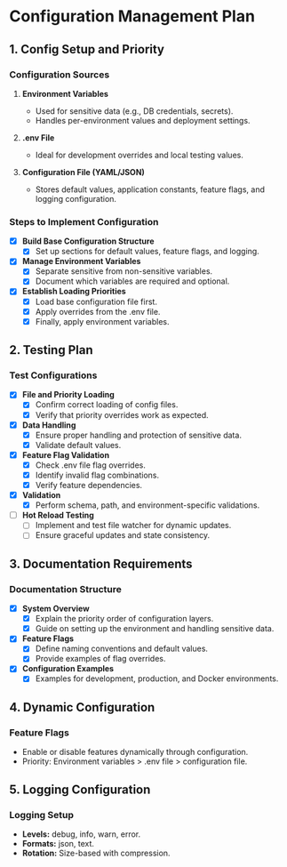 # Configuration Management Plan

## 1. Config Setup and Priority
### Configuration Sources
1. **Environment Variables**
   - Used for sensitive data (e.g., DB credentials, secrets).
   - Handles per-environment values and deployment settings.

2. **.env File**
   - Ideal for development overrides and local testing values.

3. **Configuration File (YAML/JSON)**
   - Stores default values, application constants, feature flags, and logging configuration.

### Steps to Implement Configuration
- [x] **Build Base Configuration Structure**
  - [x] Set up sections for default values, feature flags, and logging.
- [x] **Manage Environment Variables**
  - [x] Separate sensitive from non-sensitive variables.
  - [x] Document which variables are required and optional.
- [x] **Establish Loading Priorities**
  - [x] Load base configuration file first.
  - [x] Apply overrides from the .env file.
  - [x] Finally, apply environment variables.

## 2. Testing Plan

### Test Configurations
- [x] **File and Priority Loading**
  - [x] Confirm correct loading of config files.
  - [x] Verify that priority overrides work as expected.
- [x] **Data Handling**
  - [x] Ensure proper handling and protection of sensitive data.
  - [x] Validate default values.
- [x] **Feature Flag Validation**
  - [x] Check .env file flag overrides.
  - [x] Identify invalid flag combinations.
  - [x] Verify feature dependencies.
- [x] **Validation**
  - [x] Perform schema, path, and environment-specific validations.
- [ ] **Hot Reload Testing**
  - [ ] Implement and test file watcher for dynamic updates.
  - [ ] Ensure graceful updates and state consistency.

## 3. Documentation Requirements

### Documentation Structure
- [x] **System Overview**
  - [x] Explain the priority order of configuration layers.
  - [x] Guide on setting up the environment and handling sensitive data.
- [x] **Feature Flags**
  - [x] Define naming conventions and default values.
  - [x] Provide examples of flag overrides.
- [x] **Configuration Examples**
  - [x] Examples for development, production, and Docker environments.

## 4. Dynamic Configuration

### Feature Flags
- Enable or disable features dynamically through configuration.
- Priority: Environment variables > .env file > configuration file.

## 5. Logging Configuration

### Logging Setup
- **Levels:** debug, info, warn, error.
- **Formats:** json, text.
- **Rotation:** Size-based with compression.
